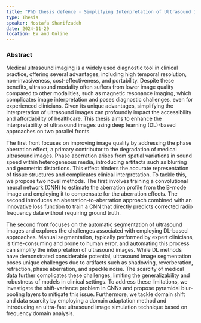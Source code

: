 ```yaml
---
title: "PhD thesis defence - Simplifying Interpretation of Ultrasound Imaging: Deep Learning Approaches for Phase Aberration Correction and Automatic Segmentation"
type: Thesis
speaker: Mostafa Sharifzadeh
date: 2024-11-29
location: EV and Online
--- 
```


### Abstract

Medical ultrasound imaging is a widely used diagnostic tool in clinical practice, offering several advantages, including high temporal resolution, non-invasiveness, cost-effectiveness, and portability. Despite these benefits, ultrasound modality often suffers from lower image quality compared to other modalities, such as magnetic resonance imaging, which complicates image interpretation and poses diagnostic challenges, even for experienced clinicians. Given its unique advantages, simplifying the interpretation of ultrasound images can profoundly impact the accessibility and affordability of healthcare. This thesis aims to enhance the interpretability of ultrasound images using deep learning (DL)-based approaches on two parallel fronts.

The first front focuses on improving image quality by addressing the phase aberration effect, a primary contributor to the degradation of medical ultrasound images. Phase aberration arises from spatial variations in sound speed within heterogeneous media, introducing artifacts such as blurring and geometric distortions. This effect hinders the accurate representation of tissue structures and complicates clinical interpretation. To tackle this, we propose two novel methods. The first involves training a convolutional neural network (CNN) to estimate the aberration profile from the B-mode image and employing it to compensate for the aberration effects. The second introduces an aberration-to-aberration approach combined with an innovative loss function to train a CNN that directly predicts corrected radio frequency data without requiring ground truth.

The second front focuses on the automatic segmentation of ultrasound images and explores the challenges associated with employing DL-based approaches. Manual segmentation, typically performed by expert clinicians, is time-consuming and prone to human error, and automating this process can simplify the interpretation of ultrasound images. While DL methods have demonstrated considerable potential, ultrasound image segmentation poses unique challenges due to artifacts such as shadowing, reverberation, refraction, phase aberration, and speckle noise. The scarcity of medical data further complicates these challenges, limiting the generalizability and robustness of models in clinical settings. To address these limitations, we investigate the shift-variance problem in CNNs and propose pyramidal blur-pooling layers to mitigate this issue. Furthermore, we tackle domain shift and data scarcity by employing a domain adaptation method and introducing an ultra-fast ultrasound image simulation technique based on frequency domain analysis.